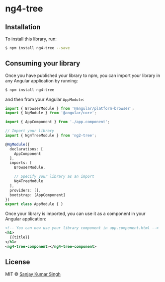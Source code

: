 # ng4-tree

## Installation

To install this library, run:

```bash
$ npm install ng4-tree --save
```

## Consuming your library

Once you have published your library to npm, you can import your library in any Angular application by running:

```bash
$ npm install ng4-tree
```

and then from your Angular `AppModule`:

```typescript
import { BrowserModule } from '@angular/platform-browser';
import { NgModule } from '@angular/core';

import { AppComponent } from './app.component';

// Import your library
import { Ng4TreeModule } from 'ng2-tree';

@NgModule({
  declarations: [
    AppComponent
  ],
  imports: [
    BrowserModule,

    // Specify your library as an import
    Ng4TreeModule
  ],
  providers: [],
  bootstrap: [AppComponent]
})
export class AppModule { }
```

Once your library is imported, you can use it as a component in your Angular application:

```xml
<!-- You can now use your library component in app.component.html -->
<h1>
  {{title}}
</h1>
<ng4-tree-component></ng4-tree-component>
```

## License

MIT © [Sanjay Kumar Singh](mailto:as4flex@gmail.com)
